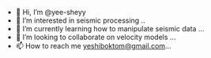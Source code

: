 - 👋 Hi, I’m @yee-sheyy
- 👀 I’m interested in seismic processing ..
- 🌱 I’m currently learning how to manipulate seismic data ...
- 💞️ I’m looking to collaborate on velocity models ...
- 📫 How to reach me yeshiboktom@gmail.com...

<!---
yee-sheyy/yee-sheyy is a ✨ special ✨ repository because its `README.md` (this file) appears on your GitHub profile.
You can click the Preview link to take a look at your changes.
--->
